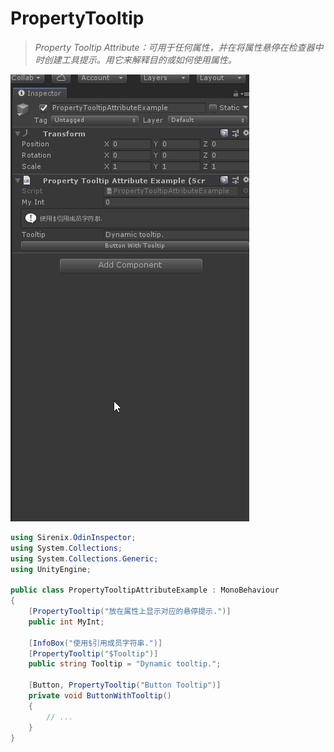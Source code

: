 # PropertyTooltip

> *Property Tooltip Attribute：可用于任何属性，并在将属性悬停在检查器中时创建工具提示。用它来解释目的或如何使用属性。*

![img](../image/PropertyTooltip/post-658-5fb7dbd76cce9.gif)

```cs
using Sirenix.OdinInspector;
using System.Collections;
using System.Collections.Generic;
using UnityEngine;

public class PropertyTooltipAttributeExample : MonoBehaviour
{
    [PropertyTooltip("放在属性上显示对应的悬停提示.")]
    public int MyInt;

    [InfoBox("使用$引用成员字符串.")]
    [PropertyTooltip("$Tooltip")]
    public string Tooltip = "Dynamic tooltip.";

    [Button, PropertyTooltip("Button Tooltip")]
    private void ButtonWithTooltip()
    {
        // ...
    }
}
```